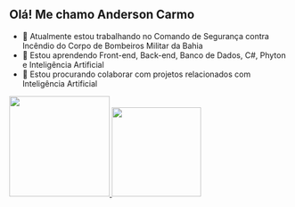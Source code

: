 ## Olá! Me chamo Anderson Carmo


- 🔭 Atualmente estou trabalhando no Comando de Segurança contra Incêndio do Corpo de Bombeiros Militar da Bahia
- 🌱 Estou aprendendo Front-end, Back-end, Banco de Dados, C#, Phyton e Inteligência Artificial
- 👯 Estou procurando colaborar com projetos relacionados com Inteligência Artificial

<div>
  <a href="https://beacons.ai/andersoncarmo1985">
  <img height="180cm" src="https://github-readme-stats.vercel.app/api?username=andersoncarmo1985&show_icons-true&theme=dracula&include_all_commits=true&count_private=true"/>
  <img height="160cm" src="https://github-readme-stats.vercel.app/api/top-langs/?username=andersoncarmo1985&layout-compact&langs_count=16&theme-dracula"/> 
</div>
